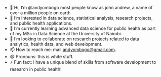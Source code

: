 - 👋 Hi, I’m @andyombogo most people know as john andrew, a name of over a million people on earth
- 👀 I’m interested in data science, statistical analysis, research projects, and public health applications.
- 🌱 I’m currently learning advanced data science for public health as part of my MSc in Data Science at the University of Nairobi.
- 💞️ I’m looking to collaborate on research projects related to data analytics, health data, and web development.
- 📫 How to reach me: mail andyombogo@gmail.com.
- 😄 Pronouns: this is white stuff.
- ⚡ Fun fact: I have a unique blend of skills from software development to research in public health!

<!---
andyombogo/andyombogo is a ✨ special ✨ repository because its `README.md` (this file) appears on your GitHub profile.
You can click the Preview link to take a look at your changes.
--->
